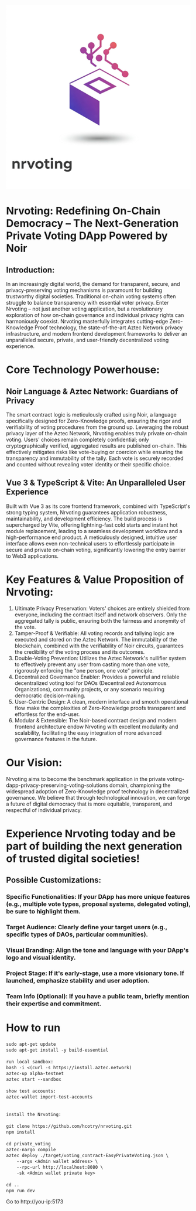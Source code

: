 ![Nrvoting](nrvoting.jpg)
# Nrvoting: Redefining On-Chain Democracy – The Next-Generation Private Voting DApp Powered by Noir
## Introduction:
In an increasingly digital world, the demand for transparent, secure, and privacy-preserving voting mechanisms is paramount for building trustworthy digital societies. Traditional on-chain voting systems often struggle to balance transparency with essential voter privacy. Enter Nrvoting – not just another voting application, but a revolutionary exploration of how on-chain governance and individual privacy rights can harmoniously coexist.
Nrvoting masterfully integrates cutting-edge Zero-Knowledge Proof technology, the state-of-the-art Aztec Network privacy infrastructure, and modern frontend development frameworks to deliver an unparalleled secure, private, and user-friendly decentralized voting experience.

# Core Technology Powerhouse:
## Noir Language & Aztec Network: Guardians of Privacy
The smart contract logic is meticulously crafted using Noir, a language specifically designed for Zero-Knowledge proofs, ensuring the rigor and verifiability of voting procedures from the ground up.
Leveraging the robust privacy layer of the Aztec Network, Nrvoting enables truly private on-chain voting. Users' choices remain completely confidential; only cryptographically verified, aggregated results are published on-chain. This effectively mitigates risks like vote-buying or coercion while ensuring the transparency and immutability of the tally. Each vote is securely recorded and counted without revealing voter identity or their specific choice.
## Vue 3 & TypeScript & Vite: An Unparalleled User Experience
Built with Vue 3 as its core frontend framework, combined with TypeScript's strong typing system, Nrvoting guarantees application robustness, maintainability, and development efficiency.
The build process is supercharged by Vite, offering lightning-fast cold starts and instant hot module replacement, leading to a seamless development workflow and a high-performance end product.
A meticulously designed, intuitive user interface allows even non-technical users to effortlessly participate in secure and private on-chain voting, significantly lowering the entry barrier to Web3 applications.
# Key Features & Value Proposition of Nrvoting:
1. Ultimate Privacy Preservation: Voters' choices are entirely shielded from everyone, including the contract itself and network observers. Only the aggregated tally is public, ensuring both the fairness and anonymity of the vote.
2. Tamper-Proof & Verifiable: All voting records and tallying logic are executed and stored on the Aztec Network. The immutability of the blockchain, combined with the verifiability of Noir circuits, guarantees the credibility of the voting process and its outcomes.
3. Double-Voting Prevention: Utilizes the Aztec Network's nullifier system to effectively prevent any user from casting more than one vote, rigorously enforcing the "one person, one vote" principle.
4. Decentralized Governance Enabler: Provides a powerful and reliable decentralized voting tool for DAOs (Decentralized Autonomous Organizations), community projects, or any scenario requiring democratic decision-making.
5. User-Centric Design: A clean, modern interface and smooth operational flow make the complexities of Zero-Knowledge proofs transparent and effortless for the end-user.
6. Modular & Extensible: The Noir-based contract design and modern frontend architecture endow Nrvoting with excellent modularity and scalability, facilitating the easy integration of more advanced governance features in the future.
# Our Vision:
Nrvoting aims to become the benchmark application in the private voting-dapp-privacy-preserving-voting-solutions domain, championing the widespread adoption of Zero-Knowledge proof technology in decentralized governance. We believe that through technological innovation, we can forge a future of digital democracy that is more equitable, transparent, and respectful of individual privacy.
# Experience Nrvoting today and be part of building the next generation of trusted digital societies!
## Possible Customizations:
### Specific Functionalities: If your DApp has more unique features (e.g., multiple vote types, proposal systems, delegated voting), be sure to highlight them.
### Target Audience: Clearly define your target users (e.g., specific types of DAOs, particular communities).
### Visual Branding: Align the tone and language with your DApp's logo and visual identity.
### Project Stage: If it's early-stage, use a more visionary tone. If launched, emphasize stability and user adoption.
### Team Info (Optional): If you have a public team, briefly mention their expertise and commitment.


# How to run

    sudo apt-get update
    sudo apt-get install -y build-essential

    run local sandbox:
    bash -i <(curl -s https://install.aztec.network)
    aztec-up alpha-testnet
    aztec start --sandbox

    show test accounts:
    aztec-wallet import-test-accounts


    install the Nrvoting:
    
    git clone https://github.com/hcotry/nrvoting.git
    npm install

    cd private_voting
    aztec-nargo compile
    aztec deploy ./target/voting_contract-EasyPrivateVoting.json \
        --args <Admin wallet address> \
        --rpc-url http://localhost:8080 \
        -sk <Admin wallet private key>

    cd ..
    npm run dev


Go to  http://you-ip:5173


